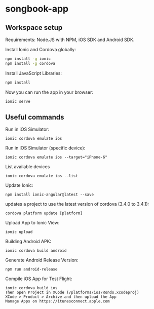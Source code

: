 songbook-app
============

## Workspace setup

Requirements: Node.JS with NPM, iOS SDK and Android SDK.

Install Ionic and Cordova globally:
```bash
npm install -g ionic
npm install -g cordova
```

Install JavaScript Libraries:
```bash
npm install
```

Now you can run the app in your browser:
```bash
ionic serve
```


## Useful commands

Run in iOS Simulator:

    ionic cordova emulate ios

Run in iOS Simulator (specific device):

    ionic cordova emulate ios --target="iPhone-6"

List available devices

    ionic cordova emulate ios --list

Update Ionic:

    npm install ionic-angular@latest --save

updates a project to use the latest version of cordova (3.4.0 to 3.4.1):

    cordova platform update [platform] 

Upload App to Ionic View:

    ionic upload

Building Android APK:

    ionic cordova build android

Generate Android Release Version:

    npm run android-release

Compile iOS App for Test Flight:

    ionic cordova build ios
    Then open Project in XCode (/platforms/ios/Rondo.xcodeproj)
    XCode > Product > Archive and then upload the App
    Manage Apps on https://itunesconnect.apple.com
